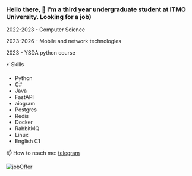 ### Hello there, 👋 I'm a third year undergraduate student at ITMO University. Looking for a job)
2022-2023 - Computer Science 

2023-2026 - Mobile and network technologies

2023 - YSDA python course 

⚡ Skills
- Python
- C#
- Java
- FastAPI
- aiogram
- Postgres
- Redis
- Docker
- RabbitMQ
- Linux
- English C1

  
📫 How to reach me: <a href="https://t.me/spvlvl"> telegram </a>

[![jobOffer](https://github.com/user-attachments/assets/f4e78806-63af-4d01-8911-c674351e8058)](https://github.com/ShapovalovIlia/YSDA-Python/blob/c34cc9addb8be77ded4c75c595910c23490e7b58/jobOffer.gif)

